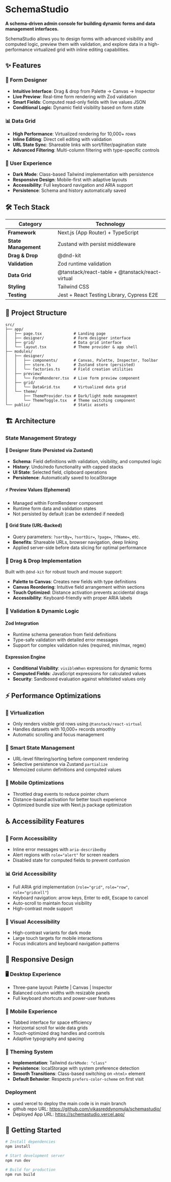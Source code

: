 # SchemaStudio

**A schema-driven admin console for building dynamic forms and data management interfaces.**

SchemaStudio allows you to design forms with advanced visibility and computed logic, preview them with validation, and explore data in a high-performance virtualized grid with inline editing capabilities.

## ✨ Features

### 🎨 Form Designer
- **Intuitive Interface**: Drag & drop from Palette → Canvas → Inspector
- **Live Preview**: Real-time form rendering with Zod validation
- **Smart Fields**: Computed read-only fields with live values JSON
- **Conditional Logic**: Dynamic field visibility based on form state

### 📊 Data Grid
- **High Performance**: Virtualized rendering for 10,000+ rows
- **Inline Editing**: Direct cell editing with validation
- **URL State Sync**: Shareable links with sort/filter/pagination state
- **Advanced Filtering**: Multi-column filtering with type-specific controls

### 🎯 User Experience
- **Dark Mode**: Class-based Tailwind implementation with persistence
- **Responsive Design**: Mobile-first with adaptive layouts
- **Accessibility**: Full keyboard navigation and ARIA support
- **Persistence**: Schema and history automatically saved

## 🛠 Tech Stack

| Category | Technology |
|----------|------------|
| **Framework** | Next.js (App Router) + TypeScript |
| **State Management** | Zustand with persist middleware |
| **Drag & Drop** | @dnd-kit |
| **Validation** | Zod runtime validation |
| **Data Grid** | @tanstack/react-table + @tanstack/react-virtual |
| **Styling** | Tailwind CSS |
| **Testing** | Jest + React Testing Library, Cypress E2E |

## 📁 Project Structure

```
src/
├── app/
│   ├── page.tsx              # Landing page
│   ├── designer/             # Form designer interface
│   ├── grid/                 # Data grid interface
│   └── layout.tsx            # Theme provider & app shell
├── modules/
│   ├── designer/
│   │   ├── components/       # Canvas, Palette, Inspector, Toolbar
│   │   ├── store.ts          # Zustand store (persisted)
│   │   └── factories.ts      # Field creation utilities
│   ├── preview/
│   │   └── FormRenderer.tsx  # Live form preview component
│   ├── grid/
│   │   └── DataGrid.tsx      # Virtualized data grid
│   └── theme/
│       ├── ThemeProvider.tsx # Dark/light mode management
│       └── ThemeToggle.tsx   # Theme switching component
└── public/                   # Static assets
```

## 🏗 Architecture

### State Management Strategy

#### 🔄 **Designer State** (Persisted via Zustand)
- **Schema**: Field definitions with validation, visibility, and computed logic
- **History**: Undo/redo functionality with capped stacks
- **UI State**: Selected field, clipboard operations
- **Persistence**: Automatically saved to localStorage

#### ⚡ **Preview Values** (Ephemeral)
- Managed within FormRenderer component
- Runtime form data and validation states
- Not persisted by default (can be extended if needed)

#### 🔗 **Grid State** (URL-Backed)
- Query parameters: `?sortBy=`, `?sortDir=`, `?page=`, `?fName=`, etc.
- **Benefits**: Shareable URLs, browser navigation, deep linking
- Applied server-side before data slicing for optimal performance

### 🎯 Drag & Drop Implementation

Built with `@dnd-kit` for robust touch and mouse support:

- **Palette to Canvas**: Creates new fields with type definitions
- **Canvas Reordering**: Intuitive field arrangement within sections
- **Touch Optimized**: Distance activation prevents accidental drags
- **Accessibility**: Keyboard-friendly with proper ARIA labels

### 🔐 Validation & Dynamic Logic

#### **Zod Integration**
- Runtime schema generation from field definitions
- Type-safe validation with detailed error messages
- Support for complex validation rules (required, min/max, regex)

#### **Expression Engine**
- **Conditional Visibility**: `visibleWhen` expressions for dynamic forms
- **Computed Fields**: JavaScript expressions for calculated values
- **Security**: Sandboxed evaluation against whitelisted values only

## ⚡ Performance Optimizations

### 🚀 **Virtualization**
- Only renders visible grid rows using `@tanstack/react-virtual`
- Handles datasets with 10,000+ records smoothly
- Automatic scrolling and focus management

### 🎯 **Smart State Management**
- URL-level filtering/sorting before component rendering
- Selective persistence via Zustand `partialize`
- Memoized column definitions and computed values

### 📱 **Mobile Optimizations**
- Throttled drag events to reduce pointer churn
- Distance-based activation for better touch experience
- Optimized bundle size with Next.js package optimization

## ♿ Accessibility Features

### 📝 **Form Accessibility**
- Inline error messages with `aria-describedby`
- Alert regions with `role="alert"` for screen readers
- Disabled state for computed fields to prevent confusion

### 📊 **Grid Accessibility**
- Full ARIA grid implementation (`role="grid"`, `role="row"`, `role="gridcell"`)
- Keyboard navigation: arrow keys, Enter to edit, Escape to cancel
- Auto-scroll to maintain focus visibility
- High-contrast mode support

### 🎨 **Visual Accessibility**
- High-contrast variants for dark mode
- Large touch targets for mobile interactions
- Focus indicators and keyboard navigation patterns

## 📱 Responsive Design

### 🖥 **Desktop Experience**
- Three-pane layout: Palette | Canvas | Inspector
- Balanced column widths with resizable panels
- Full keyboard shortcuts and power-user features

### 📱 **Mobile Experience**
- Tabbed interface for space efficiency
- Horizontal scroll for wide data grids
- Touch-optimized drag handles and controls
- Adaptive typography and spacing

### 🌈 **Theming System**
- **Implementation**: Tailwind `darkMode: "class"`
- **Persistence**: localStorage with system preference detection
- **Smooth Transitions**: Class-based switching on `<html>` element
- **Default Behavior**: Respects `prefers-color-scheme` on first visit

### **Deployment**

- used vercel to deploy the main code is in main branch
- github repo URL: https://github.com/vikasreddynomula/schemastudio/
- Deployed App URL: https://schemastudio.vercel.app/


## 🚀 Getting Started

```bash
# Install dependencies
npm install

# Start development server
npm run dev

# Build for production
npm run build
```

